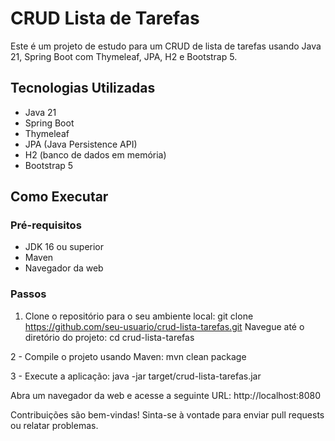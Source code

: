 # CRUD Lista de Tarefas

Este é um projeto de estudo para um CRUD de lista de tarefas usando Java 21, Spring Boot com Thymeleaf, JPA, H2 e Bootstrap 5.

## Tecnologias Utilizadas

- Java 21
- Spring Boot
- Thymeleaf
- JPA (Java Persistence API)
- H2 (banco de dados em memória)
- Bootstrap 5

## Como Executar

### Pré-requisitos

- JDK 16 ou superior
- Maven
- Navegador da web

### Passos

1. Clone o repositório para o seu ambiente local:
git clone https://github.com/seu-usuario/crud-lista-tarefas.git
Navegue até o diretório do projeto:
cd crud-lista-tarefas

2 - Compile o projeto usando Maven:
mvn clean package

3 - Execute a aplicação:
java -jar target/crud-lista-tarefas.jar

Abra um navegador da web e acesse a seguinte URL:
http://localhost:8080

Contribuições são bem-vindas! Sinta-se à vontade para enviar pull requests ou relatar problemas.
